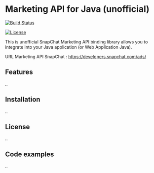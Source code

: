 # Marketing API for Java (unofficial)

[![Build Status](https://travis-ci.org/yassineazimani/snap-api.svg?branch=develop&kill_cache=1)](https://travis-ci.org/yassineazimani/snap-api)

[![License](https://img.shields.io/badge/License-Apache%202.0-blue.svg)](https://opensource.org/licenses/Apache-2.0)

This is unofficial SnapChat Marketing API binding library allows you to integrate into your Java application (or Web Application Java).

URL Marketing API SnapChat : https://developers.snapchat.com/ads/

## Features

..

## Installation

..

## License

..

## Code examples

..

